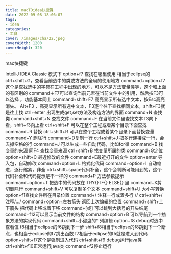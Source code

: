 ```yaml
---
title: macTOidea快捷键
date: 2022-09-08 18:06:07
tags:
- idea
categories:
- 工具
cover: /images/cha/22.jpeg
coverWidth: 1200
coverHeight: 320
---
```


mac快捷键

<!-- more -->

IntelliJ IDEA Classic 模式下
option+f7 查找在哪里使用 相当于eclipse的ctrl+shift+G，查看当前选中的类或方法的全局的使用地方
command+option+f7 这个是查找选中的字符在工程中出现的地方，可以不是方法变量类等，这个和上面的有区别的
command＋F7可以查询当前元素在当前文件中的引用，然后按F3可以选择 ，功能基本同上
command+shift+F7 高亮显示所有选中文本，按Esc高亮消失。
Alt+F3 ，高亮显示所有选中文本，F3逐个往下查找相同文本，shift+F3就是往上找
ctrl+enter 出现生成get,set方法及构造方法的界面
command+N 查找类
command+shift+N 查找文件
command+F 在当前文件里查找文本 f3向下看，shift+f3向上看
ctrl+shift+F 可以在整个工程或着某个目录下面查找
command+R 替换
ctrl+shift+R 可以在整个工程或着某个目录下面替换变量
command+Y 删除行
command+D复制一行
ctrl+shift+J 把多行连接成一行，会去掉空格的行
command+J 可以生成一些自动代码，比如for循
command+B 找变量的来源 同F4 查找变量来源
ctrl+shift+B 找变量所属的类
command+G定位
option+shift+C 最近修改的文件
command+E最近打开的文件
option+enter 导入包，自动修改
command+option+L 格式化代码
command+option+I 自动缩进，逐行缩紧，非全
ctrl+shift+space代码补全，这个会判断可能用到的，这个代码补全和代码提示是不一样的
command+P 方法参数提示
command+option+T 把选中的代码放在 TRY{} IF{} ELSE{} 里
command+X剪切删除行
command+shift+V 可以复制多个文本
command+shift+U 大小写转换
option+f1查找文件所在目录位置
command+/ 注释一行或着多行 //
ctrl+shift+/ 注释/…/
command+option+左右箭头 返回上次编辑的位置
command+shift+上下箭头 把代码上移或着下移
command+[或] 可以跳到大括号的开头结尾
command+f12可以显示当前文件的结构
command+option+B 可以导航到一个抽象方法的实现代码
command+shift+小键盘的* 列编辑
option+f8 debug时选中查看值
f8相当于eclipse的f6跳到下一步
shift+f8相当于eclipse的f8跳到下一个断点，也相当于eclipse的f7跳出函数
f7相当于eclipse的f5就是进入到代码
option+shift+f7这个是强制进入代码
ctrl+shift+f9 debug运行java类
ctrl+shift+f10正常运行java类
command+f2停止运行

